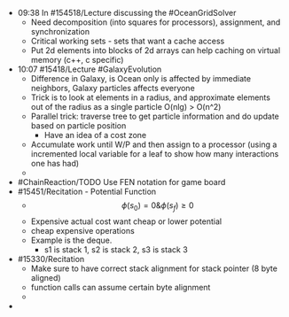 - 09:38 In #154518/Lecture discussing the #OceanGridSolver
	- Need decomposition (into squares for processors), assignment, and synchronization
	- Critical working sets - sets that want a cache access
	- Put 2d elements into blocks of 2d arrays can help caching on virtual memory (c++, c specific)
- 10:07 #15418/Lecture #GalaxyEvolution
	- Difference in Galaxy, is Ocean only is affected by immediate neighbors, Galaxy particles affects everyone
	- Trick is to look at elements in a radius, and approximate elements out of the radius as a single particle O(nlg) > O(n^2)
	- Parallel trick: traverse tree to get particle information and do update based on particle position
		- Have an idea of a cost zone
	- Accumulate work until W/P and then assign to a processor (using a incremented local variable for a leaf to show how many interactions one has had)
	-
- #ChainReaction/TODO Use FEN notation for game board
- #15451/Recitation - Potential Function
	- $$\phi(s_0) = 0 \& \phi(s_f)\geq 0$$
	- Expensive actual cost want cheap or lower potential
	- cheap expensive operations
	- Example is the deque.
		- s1 is stack 1, s2 is stack 2, s3 is stack 3
- #15330/Recitation
	- Make sure to have correct stack alignment for stack pointer (8 byte aligned)
	- function calls can assume certain byte alignment
	-
-